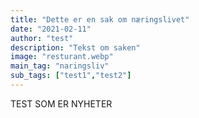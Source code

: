 ```yaml
---
title: "Dette er en sak om næringslivet"
date: "2021-02-11"
author: "test"
description: "Tekst om saken"
image: "resturant.webp"
main_tag: "naringsliv" 
sub_tags: ["test1","test2"]
---
```

TEST SOM ER NYHETER
